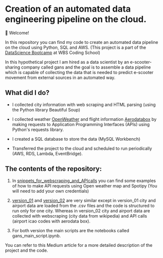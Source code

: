 # Creation of an automated data engineering pipeline on the cloud.

👋 Welcome! 

In this repository you can find my code to create an automated data pipeline on the cloud using Python, SQL and AWS.
(This project is a part of the [DataScience Bootcamp](https://www.wbscodingschool.com/data-science-bootcamp/) at WBS Coding School)

In this hypothetical project I am hired as a data scientist by an e-scooter-sharing company called gans and the goal is to assemble a data pipeline which is capable of collecting the data that is needed to predict e-scooter movement from external sources in an automated way.


## What did I do?

- I collected city information with web scraping and HTML parsing (using the Python library Beautiful Soup)

- I collected weather [OpenWeather]((https://openweathermap.org/api)) and flight information [Aerodatabox]((https://rapidapi.com/aedbx-aedbx/api/aerodatabox/)) by making requests to Application Programming Interfaces (APIs) using Python's requests library.

- I created a SQL database to store the data (MySQL Workbench)

- Transferred the project to the cloud and scheduled to run periodically (AWS, RDS, Lambda, EventBridge).


## The contents of the repository:

1. In [snippets_for_webscraping_and_APIcalls](https://github.com/ilkayisik/python-dataengineering-pipeline/tree/main/snippets_for_webscraping_and_APIcalls) you can find some examples of how to make API requests using Open weather map and Spotipy (You will need to add your own credentials)

2. [version_01](https://github.com/ilkayisik/python-dataengineering-pipeline/tree/main/version_01) and [version_02](https://github.com/ilkayisik/python-dataengineering-pipeline/tree/main/version_02) are very similar except in version_01 city and airport data are loaded from the .csv files and the code is structured to run only for one city. Whereas in version_02 city and airport data are collected with webscraping (city data from wikipedia) and API calls (airport icao codes with aerodata box).

3. For both version the main scripts are the notebooks called gans_main_script.ipynb.

You can refer to this Medium article for a more detailed description of the project and the code. 









[]()
